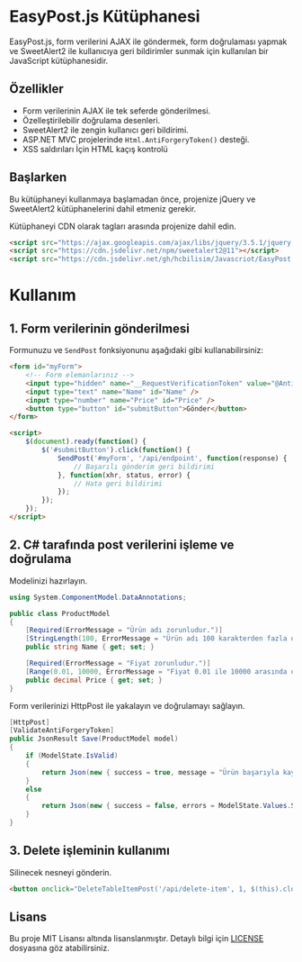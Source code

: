 # EasyPost.js Kütüphanesi

EasyPost.js, form verilerini AJAX ile göndermek, form doğrulaması yapmak ve SweetAlert2 ile kullanıcıya geri bildirimler sunmak için kullanılan bir JavaScript kütüphanesidir.

## Özellikler

- Form verilerinin AJAX ile tek seferde gönderilmesi.
- Özelleştirilebilir doğrulama desenleri.
- SweetAlert2 ile zengin kullanıcı geri bildirimi.
- ASP.NET MVC projelerinde `Html.AntiForgeryToken()` desteği.
- XSS saldırıları  İçin HTML kaçış kontrolü

## Başlarken


Bu kütüphaneyi kullanmaya başlamadan önce, projenize jQuery ve SweetAlert2 kütüphanelerini dahil etmeniz gerekir.

Kütüphaneyi CDN olarak  <head></head> tagları arasında projenize dahil edin.
```html
<script src="https://ajax.googleapis.com/ajax/libs/jquery/3.5.1/jquery.min.js"></script>
<script src="https://cdn.jsdelivr.net/npm/sweetalert2@11"></script>
<script src="https://cdn.jsdelivr.net/gh/hcbilisim/Javascriot/EasyPost.js"></script>
```

# Kullanım

## 1. Form verilerinin gönderilmesi
Formunuzu ve `SendPost` fonksiyonunu aşağıdaki gibi kullanabilirsiniz:

```html
<form id="myForm">
    <!-- Form elemanlarınız -->
    <input type="hidden" name="__RequestVerificationToken" value="@AntiForgery.GetTokens().Token" />
    <input type="text" name="Name" id="Name" />
    <input type="number" name="Price" id="Price" />
    <button type="button" id="submitButton">Gönder</button>
</form>

<script>
    $(document).ready(function() {
        $('#submitButton').click(function() {
            SendPost('#myForm', '/api/endpoint', function(response) {
                // Başarılı gönderim geri bildirimi
            }, function(xhr, status, error) {
                // Hata geri bildirimi
            });
        });
    });
</script>
```
## 2. C# tarafında post verilerini işleme ve doğrulama 

Modelinizi hazırlayın. 

```csharp
using System.ComponentModel.DataAnnotations;

public class ProductModel
{
    [Required(ErrorMessage = "Ürün adı zorunludur.")]
    [StringLength(100, ErrorMessage = "Ürün adı 100 karakterden fazla olamaz.")]
    public string Name { get; set; }

    [Required(ErrorMessage = "Fiyat zorunludur.")]
    [Range(0.01, 10000, ErrorMessage = "Fiyat 0.01 ile 10000 arasında olmalıdır.")]
    public decimal Price { get; set; }
}

```

Form verilerinizi HttpPost ile yakalayın ve doğrulamayı sağlayın.
```csharp
[HttpPost]
[ValidateAntiForgeryToken]
public JsonResult Save(ProductModel model)
{
    if (ModelState.IsValid)
    {
        return Json(new { success = true, message = "Ürün başarıyla kaydedildi." });
    }
    else
    {
        return Json(new { success = false, errors = ModelState.Values.SelectMany(v => v.Errors).Select(e => e.ErrorMessage).ToList() });
    }
}
```

## 3. Delete işleminin kullanımı

Silinecek nesneyi gönderin.

```html
<button onclick="DeleteTableItemPost('/api/delete-item', 1, $(this).closest('tr'))">Sil</button>
```


## Lisans
Bu proje MIT Lisansı altında lisanslanmıştır. Detaylı bilgi için [LICENSE](LICENSE) dosyasına göz atabilirsiniz.
